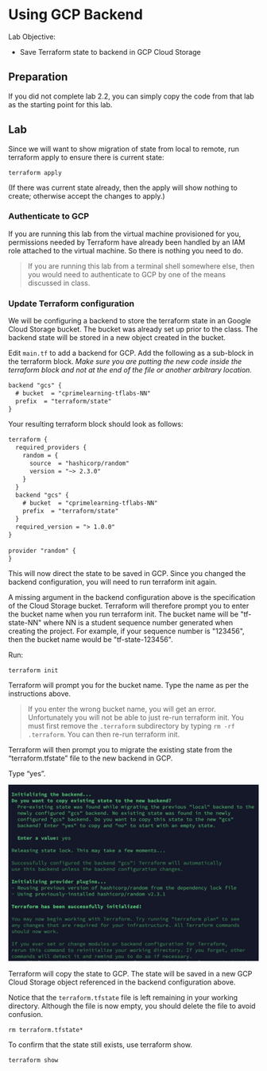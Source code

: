 # Using GCP Backend

Lab Objective:
- Save Terraform state to backend in GCP Cloud Storage

## Preparation

If you did not complete lab 2.2, you can simply copy the code from that lab as the starting point for this lab.

## Lab

Since we will want to show migration of state from local to remote, run terraform apply to ensure there is current state:

```
terraform apply
```

(If there was current state already, then the apply will show nothing to create; otherwise accept the changes to apply.)


### Authenticate to GCP

If you are running this lab from the virtual machine provisioned for you, permissions needed by Terraform have already been handled by an IAM role attached to the virtual machine. So there is nothing you need to do.

> If you are running this lab from a terminal shell somewhere else, then you would need to authenticate to GCP by one of the means discussed in class.

### Update Terraform configuration

We will be configuring a backend to store the terraform state in an Google Cloud Storage bucket.  The bucket was already set up prior to the class.  The backend state will be stored in a new object created in the bucket.

Edit `main.tf` to add a backend for GCP.  Add the following as a sub-block in the terraform block.  *Make sure you are putting the new code inside the terraform block and not at the end of the file or another arbitrary location.*

```
backend "gcs" {
  # bucket  = "cprimelearning-tflabs-NN"
  prefix  = "terraform/state"
}
```

Your resulting terraform block should look as follows:  
```
terraform {
  required_providers {
    random = {
      source  = "hashicorp/random"
      version = "~> 2.3.0"
    }
  }
  backend "gcs" {
    # bucket  = "cprimelearning-tflabs-NN"
    prefix  = "terraform/state"
  }
  required_version = "> 1.0.0"
}

provider "random" {
}
```

This will now direct the state to be saved in GCP.  Since you changed the backend configuration, you will need to run terraform init again.

A missing argument in the backend configuration above is the specification of the Cloud Storage bucket.  Terraform will therefore prompt you to enter the bucket name when you run terraform init.  The bucket name will be "tf-state-NN" where NN is a student sequence number generated when creating the project.  For example, if your sequence number is "123456", then the bucket name would be "tf-state-123456".

Run:

```
terraform init
```

Terraform will prompt you for the bucket name. Type the name as per the instructions above.   

> If you enter the wrong bucket name, you will get an error.  Unfortunately you will not be able to just re-run terraform init.  You must first remove the `.terraform` subdirectory by typing `rm -rf .terraform`.  You can then re-run terraform init.

Terraform will then prompt you to migrate the existing state from the “terraform.tfstate” file to the new backend in GCP.

Type “yes”.

![Terraform init with remote backend](./images/tf-init.png "Terraform init with remote backend")

Terraform will copy the state to GCP.  The state will be saved in a new GCP Cloud Storage object referenced in the backend configuration above.

Notice that the `terraform.tfstate` file is left remaining in your working directory.  Although the file is now empty, you should delete the file to avoid confusion.

```
rm terraform.tfstate*
```

To confirm that the state still exists, use terraform show.

```
terraform show
```
